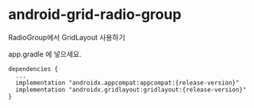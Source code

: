 # android-grid-radio-group
RadioGroup에서 GridLayout 사용하기

app.gradle 에 넣으세요.
```
dependencies {
  ...
  implementation "androidx.appcompat:appcompat:{release-version}"
  implementation "androidx.gridlayout:gridlayout:{release-version}"
}
```
